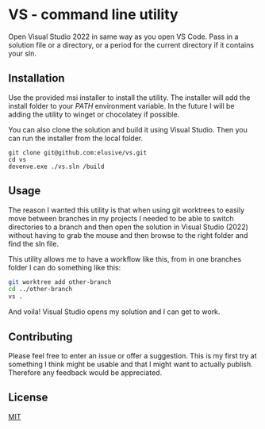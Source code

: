 # VS - command line utility
Open Visual Studio 2022 in same way as you open VS Code. Pass in a solution file
or a directory, or a period for the current directory if it contains your sln.

## Installation
Use the provided msi installer to install the utility. The installer will add 
the install folder to your *PATH* environment variable. In the future I will
be adding the utility to winget or chocolatey if possible.

You can also clone the solution and build it using Visual Studio. Then you can 
run the installer from the local folder.

```command
git clone git@github.com:elusive/vs.git
cd vs
devenve.exe ./vs.sln /build
```

## Usage
The reason I wanted this utility is that when using git worktrees to easily move
between branches in my projects I needed to be able to switch directories to a 
branch and then open the solution in Visual Studio (2022) without having to grab
the mouse and then browse to the right folder and find the sln file. 

This utility allows me to have a workflow like this, from in one branches folder
I can do something like this:

```bash
git worktree add other-branch
cd ../other-branch
vs .
```

And voila! Visual Studio opens my solution and I can get to work.

## Contributing
Please feel free to enter an issue or offer a suggestion. This is my first try
at something I think might be usable and that I might want to actually publish.
Therefore any feedback would be appreciated.

## License
[MIT](https://choosealicense.com/licenses/mit/)
